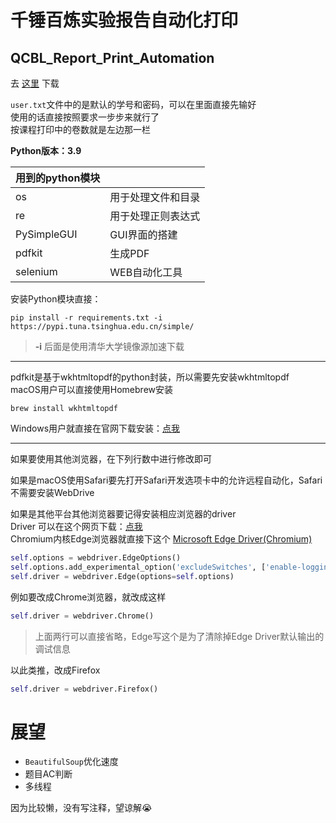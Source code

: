 # 千锤百炼实验报告自动化打印
## QCBL_Report_Print_Automation

去 [这里](https://github.com/1595258509/QCBL_Report_Print_Automation/releases/) 下载

`user.txt`文件中的是默认的学号和密码，可以在里面直接先输好\
使用的话直接按照要求一步步来就行了\
按课程打印中的卷数就是左边那一栏

**Python版本：3.9**

| 用到的python模块 |                    |
| :--              | :--                |
| os               | 用于处理文件和目录 |
| re               | 用于处理正则表达式 |
| PySimpleGUI      | GUI界面的搭建      |
| pdfkit           | 生成PDF            |
| selenium         | WEB自动化工具      |

安装Python模块直接：
```shell
pip install -r requirements.txt -i https://pypi.tuna.tsinghua.edu.cn/simple/
```
>**-i** 后面是使用清华大学镜像源加速下载

---

pdfkit是基于wkhtmltopdf的python封装，所以需要先安装wkhtmltopdf\
macOS用户可以直接使用Homebrew安装
```shell
brew install wkhtmltopdf
```
Windows用户就直接在官网下载安装：[点我](https://wkhtmltopdf.org/downloads.html)

---

如果要使用其他浏览器，在下列行数中进行修改即可

如果是macOS使用Safari要先打开Safari开发选项卡中的允许远程自动化，Safari不需要安装WebDrive

如果是其他平台其他浏览器要记得安装相应浏览器的driver\
Driver 可以在这个网页下载：[点我](https://liushilive.github.io/github_selenium_drivers/index.html) \
Chromium内核Edge浏览器就直接下这个 [Microsoft Edge Driver(Chromium)](https://developer.microsoft.com/zh-cn/microsoft-edge/tools/webdriver/)

```python
self.options = webdriver.EdgeOptions()
self.options.add_experimental_option('excludeSwitches', ['enable-logging'])
self.driver = webdriver.Edge(options=self.options)
```

例如要改成Chrome浏览器，就改成这样

```python
self.driver = webdriver.Chrome()
```
> 上面两行可以直接省略，Edge写这个是为了清除掉Edge Driver默认输出的调试信息

以此类推，改成Firefox
```python
self.driver = webdriver.Firefox()
```

# 展望
+ `BeautifulSoup`优化速度
+ 题目AC判断
+ 多线程

因为比较懒，没有写注释，望谅解😭